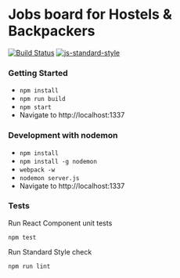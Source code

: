 # Jobs board for Hostels & Backpackers

[![Build Status](https://snap-ci.com/hzhu/weworkhostels-v2/branch/master/build_image)](https://snap-ci.com/hzhu/weworkhostels-v2/branch/master)
[![js-standard-style](https://img.shields.io/badge/code%20style-standard-brightgreen.svg)](http://standardjs.com/)

### Getting Started
* `npm install`
* `npm run build`
* `npm start`
* Navigate to http://localhost:1337

### Development with nodemon
* `npm install`
* `npm install -g nodemon`
* `webpack -w`
* `nodemon server.js`
* Navigate to http://localhost:1337

### Tests
Run React Component unit tests

`npm test`

Run Standard Style check

`npm run lint`